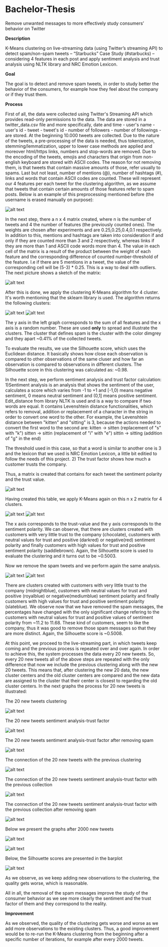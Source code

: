 # Bachelor-Thesis
Remove unwanted messages to more effectively study consumers’ behavior on Twitter

**Description** 

K-Means clustering on live-streaming data (using Twitter’s streaming API) to detect spam/non-spam tweets – “Starbucks” Case Study (#starbucks) – considering 4 features in each post and apply sentiment analysis and trust analysis using NLTK library and NRC Emotion Lexicon.

**Goal**

The goal is to detect and remove spam tweets, in order to study better the behavior of the consumers, for example how they feel about the company or if they trust them. 

**Process** 

  First of all, the data were collected using Twitter's Streaming API which provides read-only permissions to the data. The data are stored in a twitter_data.csv file and more specifically, date and time - user's name - user's id - tweet - tweet's id - number of followers - number of followings - are stored. At the beginning 10.000 tweets are collected. Due to the nature of the tweets, a pre-processing of the data is needed, thus tokenization, stemming/lemmatization, upper to lower case methods are applied and moreover html/https links, numbers and stop-words are removed. Due to the encoding of the tweets, emojis and characters that origin from non-english keyboard are stored with ASCII codes. The reason for not removing them, is that tweets that contain massive amounts of those, refer usually to spams. Last but not least, number of mentions (@), number of hashtags (#), links and words that contain ASCII codes are counted. These will represent our 4 features per each tweet for the clustering algorithm, as we assume that tweets that contain certain amounts of those features refer to spam posts. Below is an example of this preprocessing mentioned before (the username is erased manually on purpose):
  
![alt text](https://github.com/VasileiosKarapoulios/Bachelor-Thesis/blob/main/Preprocessing.PNG?raw=true)

  In the next step, there a n x 4 matrix created, where n is the number of tweets and 4 the number of features (the previously counted ones). The weights are chosen after experiments and are 0.25,0.25,0.4,0.1 respectively. In addition to this, mentions and hashtags are taken into consideration if and only if they are counted more than 3 and 2 respectively, whereas links if they are more than 1 and ASCII code words more than 4. The value in each cell of the matrix is a result of the product between the weight of each feature and the corresponding difference of counted number-threshold of the feature. I.e if there are 5 mentions in a tweet, the value of the corresponding cell will be 
(5-3) * 0.25. This is a way to deal with outliers. The next picture shows a sketch of the matrix:

![alt text](https://github.com/VasileiosKarapoulios/Bachelor-Thesis/blob/main/Matrix.PNG?raw=true)

  After this is done, we apply the clustering K-Means algorithm for 4 cluster. It's worth mentioning that the sklearn library is used. The algorithm returns the following clusters: 
  
![alt text](https://github.com/VasileiosKarapoulios/Bachelor-Thesis/blob/main/Clustering10000.PNG?raw=true)
![alt text](https://github.com/VasileiosKarapoulios/Bachelor-Thesis/blob/main/PercentTweets.PNG?raw=true)

The y axis in the left graph corresponds to the sum of all features and the x axis is a random number. These are used **only** to spread and illustrate the clusters. The cluster that defines spam is the cluster with the color dimgrey and they apart ~0.41% of the collected tweets. 

  To evaluate the results, we use the Silhouette score, which uses the Euclidean distance. It basically shows how close each observation is compared to other observations of the same cluser and how far an observation is compared to observations in different clusters. The Silhouette score in this clustering was calculated as: ~0.98.
  
   In the next step, we perform sentiment analysis and trust factor calculation:
   1)Sentiment analysis is an analysis that shows the sentiment of the user, calculates a score which varies from -1 to +1 and \[-1,0) means negative sentiment, 0 means neutral sentiment and (0,1] means positive sentiment. Edit_distance from library NLTK is used and is a way to compare if two words are equal. It contains Levenshtein distance functionalities, which refers to removal, addition or replacement of a character in the string in order to convert one word to the other. For example, the Levenshtein distance between "kitten" and "sitting" is 3, because the actions needed to convert the first word to the second are:
      kitten → sitten (replacement of "s" with "k")
      sitten → sittin (replacement of "i" with "e")
      sittin → sitting (addition of "g" in the end)
      
   The threshold used in this case, so that a word is similar to another one is 3 and the lexicon that we used is NRC Emotion Lexicon, a little bit editied to follow the needs of this project. 
   2) The trust factor shows how much a customer trusts the company. 
   
Thus, a matrix is created that contains for each tweet the sentiment polarity and the trust value.
   
![alt text](https://github.com/VasileiosKarapoulios/Bachelor-Thesis/blob/main/SentimentTrust.PNG?raw=true)  

Having created this table, we apply K-Means again on this n x 2 matrix for 4 clusters. 

![alt text](https://github.com/VasileiosKarapoulios/Bachelor-Thesis/blob/main/SentimentTrust10000.PNG?raw=true)
![alt text](https://github.com/VasileiosKarapoulios/Bachelor-Thesis/blob/main/PercentSentimentTrust.PNG?raw=true) 

The x axis corresponds to the trust-value and the y axis corresponds to the sentiment polarity. We can observe, that there are clusters created with customers with very little trust to the company (chocolate), customers with neutral values for trust and positive (darkred) or negative(red) sentiment polarity and finally customers with high values for trust and positive sentiment polarity (saddlebrown). Again, the Silhouette score is used to evaluate the clustering and it turns out to be ~0.5003. 

  Now we remove the spam tweets and we perform again the same analysis.
  
![alt text](https://github.com/VasileiosKarapoulios/Bachelor-Thesis/blob/main/SentimentTrust10000NoSpam.PNG?raw=true)
![alt text](https://github.com/VasileiosKarapoulios/Bachelor-Thesis/blob/main/PercentSentimentTrust10000NoSpam.PNG?raw=true) 

There are clusters created with customers with very little trust to the company (midnightblue), customers with neutral values for trust and positive (royalblue) or negative(mediumblue) sentiment polarity and finally customers with high values for trust and positive sentiment polarity (slateblue). We observe now that we have removed the spam messages, the percentages have changed with the only significant change refering to the customers with neutral values for trust and positive values of sentiment polarity from ~11.2 to 11.68. These kind of customers, seem to like the company, thus it was good to remove those spam messages so that they are more distinct. Again, the Silhouette score is ~0.5008.

  At this point, we proceed to the live-streaming part, in which tweets keep coming and the previous process is repeated over and over again. In order to achieve this, the system processes the data every 20 new tweets. So, every 20 new tweets all of the above steps are repeated with the only difference that now we include the previous clustering along with the new 20 tweets. This means that, after clustering the new 20 data, the new cluster centers and the old cluster centers are compared and the new data are assigned to the cluster that their center is closest to regarding the old cluster centers. In the next graphs the process for 20 new tweets is illustrated:

The 20 new tweets clustering

![alt text](https://github.com/VasileiosKarapoulios/Bachelor-Thesis/blob/main/20newtweetsClustering.PNG?raw=true)

The 20 new tweets sentiment analysis-trust factor

![alt text](https://github.com/VasileiosKarapoulios/Bachelor-Thesis/blob/main/20newtweetsSentimentTrust.PNG?raw=true) 

The 20 new tweets sentiment analysis-trust factor after removing spam

![alt text](https://github.com/VasileiosKarapoulios/Bachelor-Thesis/blob/main/20newtweetsSentimentTrustNoSpam.PNG?raw=true)

The connection of the 20 new tweets with the previous clustering

![alt text](https://github.com/VasileiosKarapoulios/Bachelor-Thesis/blob/main/ClusterConnection1020.PNG?raw=true)

The connection of the 20 new tweets sentiment analysis-trust factor with the previous collection

![alt text](https://github.com/VasileiosKarapoulios/Bachelor-Thesis/blob/main/SentimentTrustConnection1020.PNG?raw=true)

The connection of the 20 new tweets sentiment analysis-trust factor with the previous collection after removing spam

![alt text](https://github.com/VasileiosKarapoulios/Bachelor-Thesis/blob/main/SentimentTrustConnection1020NoSpam.PNG?raw=true) 


Below we present the graphs after 2000 new tweets 

![alt text](https://github.com/VasileiosKarapoulios/Bachelor-Thesis/blob/main/SentimentTrust12000PNG?raw=true) 

![alt text](https://github.com/VasileiosKarapoulios/Bachelor-Thesis/blob/main/SentimentTrust12000NoSpamPNG?raw=true) 


Below, the Silhouette scores are presented in the barplot

![alt text](https://github.com/VasileiosKarapoulios/Bachelor-Thesis/blob/main/Silhouette.PNG?raw=true)   

As we observe, as we keep adding new observations to the clustering, the quality gets worse, which is reasonable.

  All in all, the removal of the spam messages improve the study of the consumer behavior as we see more clearly the sentiment and the trust factor of them and they correspond to the reality. 

**Improvement** 

As we observed, the quality of the clustering gets worse and worse as we add more observations to the existing clusters. Thus, a good improvement would be to re-run the K-Means clustering from the beginning after a specific number of iterations, for example after every 2000 tweets. 
